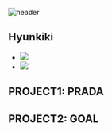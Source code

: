 ![header](https://capsule-render.vercel.app/api?type=waving&color=auto&height=300&section=header&text=HYUNKIKI%20Profile&fontSize=50)

## Hyunkiki
- <img src="https://img.shields.io/badge/react-3178C6?style=flat&logo=react&logoColor=white"/>
- <img src="https://img.shields.io/badge/Javascript-F7DF1E?style=flat&logo=Javascript&logoColor=white"/>
## PROJECT1: PRADA

## PROJECT2: GOAL

<!--
**hyunkiki/hyunkiki** is a ✨ _special_ ✨ repository because its `README.md` (this file) appears on your GitHub profile.

Here are some ideas to get you started:

- 🔭 I’m currently working on ...
- 🌱 I’m currently learning ...
- 👯 I’m looking to collaborate on ...
- 🤔 I’m looking for help with ...
- 💬 Ask me about ...
- 📫 How to reach me: ...
- 😄 Pronouns: ...
- ⚡ Fun fact: ...
-->

